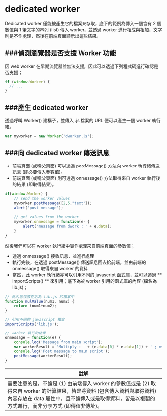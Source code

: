 # dedicated worker

<script type="text/javascript" src="gitbook/app.js"></script>
<script type="text/javascript" src="js/general.js"></script>

Dedicated worker 僅能被產生它的檔案來存取，底下的範例為傳入一個含有 2 個數值與 1 筆文字的串列 (list) 傳入 worker，並透過 worker 進行相成與相加，文字則是不作處理，然後在前端頁面顯示出這些結果。

###偵測瀏覽器是否支援 Worker 功能
---

因 web worker 在早期流覽器並無法支援，因此可以透過下列程式碼進行確認是否支援；

```Javascript
if (window.Worker) {
  // ...
}
```

###產生 dedicated worker
---

透過呼叫 Worker() 建構子，並傳入 .js 檔案的 URL 便可以產生一個 worker 執行緒。

```Javascript
var myworker = new Worker('dworker.js');
```

###向 dedicated worker 傳送訊息
---

* 前端頁面 (或稱父頁面) 可以透過 postMessage() 方法向 worker 執行緒傳送訊息 (即必要傳入參數值)。
* 前端頁面 (或稱父頁面) 則可透過 onmessage() 方法取得來自 worker 執行後的結果 (即取得結果)。

```Javascript
if(window.Worker) {
    // send the worker values
	myworker.postMessage([2,5,"text"]);
	alert('post message');
	
    // get values from the worker
	myworker.onmessage = function(e) {
		alert('message from dwork : ' + e.data);
	}
}
```

然後我們可以在 worker 執行緒中實作處理來自前端頁面的參數値；

* 透過 onmessage() 接收訊息，並進行處理
* 執行完後，在透過 postMessage() 傳送訊息回去給前端，並由前端的 onmessage() 取得來自 worker 的資料
* 當然，此 worker 執行緒亦可以引用不同的 javascript 函式庫，並可以透過 ** importScripts() ** 來引用；底下為被 worker 引用的函式庫的內容 (檔名為 lib.js)；

```Javascript
// 此內容存放在名為 lib.js 的檔案中
function mulValue(num1, num2) {
	return (num1+num2);
}
```

```Javascript
// 引用不同的 javascript 檔案
importScripts('lib.js');

// worker 執行的結果
onmessage = function(e) {
	console.log('Message from main script');
	var workerResult = 'Multiply : ' + (e.data[0] * e.data[1]) + ' ; msg is ' + e.data[2] + ' ; Plus : ' + mulValue(e.data[0], e.data[1]);
	console.log('Post message to main script');
	postMessage(workerResult);
}
```

| 註解 |
| -- |
| 需要注意的是，不論是 (1) 由前端傳入 worker 的參數值或是 (2) 取得來自 worker 的計算結果，皆是將資料 (包含傳入資料與取得資料) 內容存放在 data 屬性中，且不論傳入或是取得資料，皆是以複製的方式進行，而非分享方式 (即傳值非傳址)。 |





